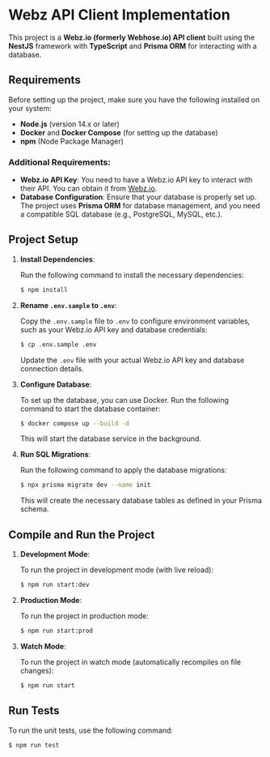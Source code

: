 # Webz API Client Implementation

This project is a **Webz.io (formerly Webhose.io) API client** built using the **NestJS** framework with **TypeScript** and **Prisma ORM** for interacting with a database.

## Requirements

Before setting up the project, make sure you have the following installed on your system:

- **Node.js** (version 14.x or later)
- **Docker** and **Docker Compose** (for setting up the database)
- **npm** (Node Package Manager)

### Additional Requirements:

- **Webz.io API Key**: You need to have a Webz.io API key to interact with their API. You can obtain it from [Webz.io](https://webz.io/).
- **Database Configuration**: Ensure that your database is properly set up. The project uses **Prisma ORM** for database management, and you need a compatible SQL database (e.g., PostgreSQL, MySQL, etc.).

## Project Setup

1. **Install Dependencies**:

   Run the following command to install the necessary dependencies:

   ```bash
   $ npm install
   ```

2. **Rename `.env.sample` to `.env`**:

   Copy the `.env.sample` file to `.env` to configure environment variables, such as your Webz.io API key and database credentials:

   ```bash
   $ cp .env.sample .env
   ```

   Update the `.env` file with your actual Webz.io API key and database connection details.

3. **Configure Database**:

   To set up the database, you can use Docker. Run the following command to start the database container:

   ```bash
   $ docker compose up --build -d
   ```

   This will start the database service in the background.

4. **Run SQL Migrations**:

   Run the following command to apply the database migrations:

   ```bash
   $ npx prisma migrate dev --name init
   ```

   This will create the necessary database tables as defined in your Prisma schema.

## Compile and Run the Project

1. **Development Mode**:

   To run the project in development mode (with live reload):

   ```bash
   $ npm run start:dev
   ```

2. **Production Mode**:

   To run the project in production mode:

   ```bash
   $ npm run start:prod
   ```

3. **Watch Mode**:

   To run the project in watch mode (automatically recompiles on file changes):

   ```bash
   $ npm run start
   ```

## Run Tests

To run the unit tests, use the following command:

```bash
$ npm run test
```
